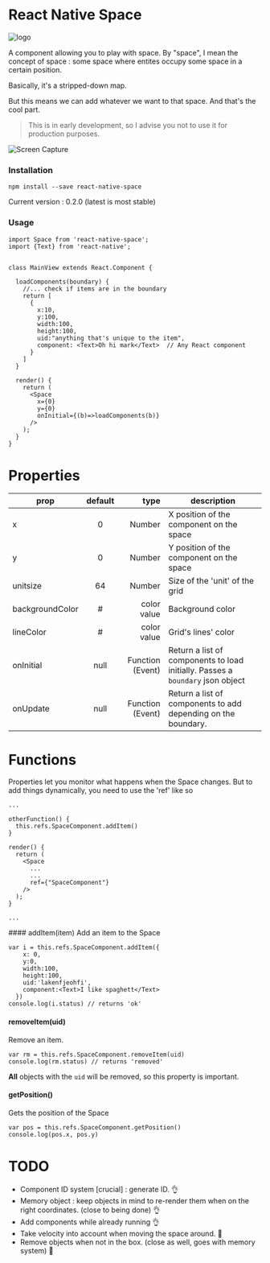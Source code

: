 
React Native Space
======
![logo](https://github.com/the-duck/react-native-space/blob/master/img/rnspace.png)


A component allowing you to play with space. By "space", I mean the concept of space : some space where entites occupy some space in a certain position.

Basically, it's a stripped-down map.

But this means we can add whatever we want to that space. And that's the cool part.
> This is in early development, so I advise you not to use it for production purposes.


![Screen Capture](https://github.com/the-duck/react-native-space/blob/master/img/screen.gif)

### Installation
```
npm install --save react-native-space
```
Current version : 0.2.0 (latest is most stable)

### Usage

```
import Space from 'react-native-space';
import {Text} from 'react-native';


class MainView extends React.Component {

  loadComponents(boundary) {
    //... check if items are in the boundary
    return [
      {
        x:10,
        y:100,
        width:100,
        height:100,
        uid:"anything that's unique to the item",
        component: <Text>Oh hi mark</Text>  // Any React component
      }
    ]
  }

  render() {
    return (
      <Space
        x={0}
        y={0}
        onInitial={(b)=>loadComponents(b)}
      />  
    );
  }
}

```


# Properties

| prop        | default     | type  | description |
| ----------- |:-----------:| -----:| ----------- |
| x | 0 | Number | X position of the component on the space |
| y | 0 | Number | Y position of the component on the space |
| unitsize | 64 | Number | Size of the 'unit' of the grid |
| backgroundColor | # | color value | Background color |
| lineColor | # | color value | Grid's lines' color |
| onInitial | null | Function (Event) | Return a list of components to load initially. Passes a `boundary` json object |
| onUpdate | null | Function (Event) | Return a list of components to add depending on the boundary.|

# Functions
Properties let you monitor what happens when the Space changes. But to add things dynamically, you need to use the 'ref' like so

```
...

otherFunction() {
  this.refs.SpaceComponent.addItem()
}

render() {
  return (
    <Space
      ...
      ...
      ref={"SpaceComponent"}
    />  
  );
}

...

```

#### addItem(item)
Add an item to the Space
```
var i = this.refs.SpaceComponent.addItem({
    x: 0,
    y:0,
    width:100,
    height:100,
    uid:'lakenfjeohfi',
    component:<Text>I like spaghett</Text>
  })
console.log(i.status) // returns 'ok'
```
#### removeItem(uid)
Remove an item.
```
var rm = this.refs.SpaceComponent.removeItem(uid)
console.log(rm.status) // returns 'removed'
```
__All__ objects with the `uid` will be removed, so this property is important.

#### getPosition()
Gets the position of the Space
```
var pos = this.refs.SpaceComponent.getPosition()
console.log(pos.x, pos.y)
```

# TODO

- Component ID system [crucial] : generate ID. 👌
- Memory object : keep objects in mind to re-render them when on the right coordinates. (close to being done) 👌
- Add components while already running 👌
- Take velocity into account when moving the space around. 🔨
- Remove objects when not in the box. (close as well, goes with memory system) 🔨
